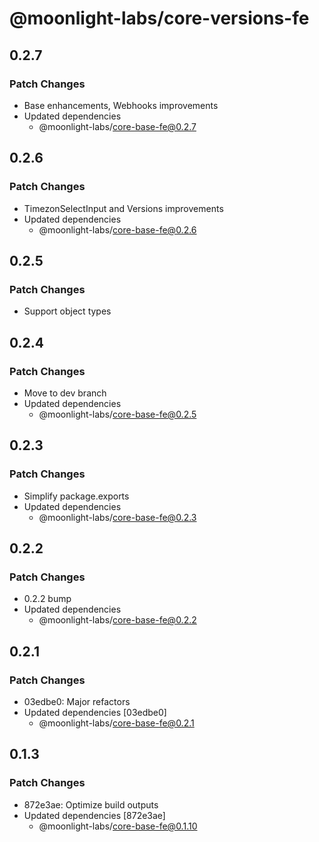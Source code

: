 # @moonlight-labs/core-versions-fe

## 0.2.7

### Patch Changes

- Base enhancements, Webhooks improvements
- Updated dependencies
  - @moonlight-labs/core-base-fe@0.2.7

## 0.2.6

### Patch Changes

- TimezonSelectInput and Versions improvements
- Updated dependencies
  - @moonlight-labs/core-base-fe@0.2.6

## 0.2.5

### Patch Changes

- Support object types

## 0.2.4

### Patch Changes

- Move to dev branch
- Updated dependencies
  - @moonlight-labs/core-base-fe@0.2.5

## 0.2.3

### Patch Changes

- Simplify package.exports
- Updated dependencies
  - @moonlight-labs/core-base-fe@0.2.3

## 0.2.2

### Patch Changes

- 0.2.2 bump
- Updated dependencies
  - @moonlight-labs/core-base-fe@0.2.2

## 0.2.1

### Patch Changes

- 03edbe0: Major refactors
- Updated dependencies [03edbe0]
  - @moonlight-labs/core-base-fe@0.2.1

## 0.1.3

### Patch Changes

- 872e3ae: Optimize build outputs
- Updated dependencies [872e3ae]
  - @moonlight-labs/core-base-fe@0.1.10
